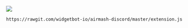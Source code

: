 ![](https://i.imgur.com/yrncC8W.gif)

```
https://rawgit.com/widgetbot-io/airmash-discord/master/extension.js
```
